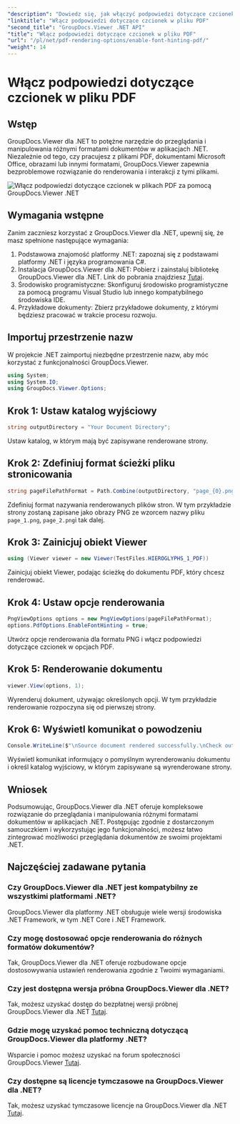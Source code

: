 ```yaml
---
"description": "Dowiedz się, jak włączyć podpowiedzi dotyczące czcionek w dokumentach PDF za pomocą GroupDocs.Viewer dla .NET. Postępuj zgodnie z naszym samouczkiem krok po kroku, aby zapewnić bezproblemową integrację."
"linktitle": "Włącz podpowiedzi dotyczące czcionek w pliku PDF"
"second_title": "GroupDocs.Viewer .NET API"
"title": "Włącz podpowiedzi dotyczące czcionek w pliku PDF"
"url": "/pl/net/pdf-rendering-options/enable-font-hinting-pdf/"
"weight": 14
---
```


# Włącz podpowiedzi dotyczące czcionek w pliku PDF

## Wstęp
GroupDocs.Viewer dla .NET to potężne narzędzie do przeglądania i manipulowania różnymi formatami dokumentów w aplikacjach .NET. Niezależnie od tego, czy pracujesz z plikami PDF, dokumentami Microsoft Office, obrazami lub innymi formatami, GroupDocs.Viewer zapewnia bezproblemowe rozwiązanie do renderowania i interakcji z tymi plikami.

![Włącz podpowiedzi dotyczące czcionek w plikach PDF za pomocą GroupDocs.Viewer .NET](/viewer/pdf-rendering-options/enable-font-hinting-in-pdf.png)

## Wymagania wstępne
Zanim zaczniesz korzystać z GroupDocs.Viewer dla .NET, upewnij się, że masz spełnione następujące wymagania:
1. Podstawowa znajomość platformy .NET: zapoznaj się z podstawami platformy .NET i języka programowania C#.
2. Instalacja GroupDocs.Viewer dla .NET: Pobierz i zainstaluj bibliotekę GroupDocs.Viewer dla .NET. Link do pobrania znajdziesz [Tutaj](https://releases.groupdocs.com/viewer/net/).
3. Środowisko programistyczne: Skonfiguruj środowisko programistyczne za pomocą programu Visual Studio lub innego kompatybilnego środowiska IDE.
4. Przykładowe dokumenty: Zbierz przykładowe dokumenty, z którymi będziesz pracować w trakcie procesu rozwoju.

## Importuj przestrzenie nazw
W projekcie .NET zaimportuj niezbędne przestrzenie nazw, aby móc korzystać z funkcjonalności GroupDocs.Viewer.

```csharp
using System;
using System.IO;
using GroupDocs.Viewer.Options;
```
## Krok 1: Ustaw katalog wyjściowy
```csharp
string outputDirectory = "Your Document Directory";
```
Ustaw katalog, w którym mają być zapisywane renderowane strony.
## Krok 2: Zdefiniuj format ścieżki pliku stronicowania
```csharp
string pageFilePathFormat = Path.Combine(outputDirectory, "page_{0}.png");
```
Zdefiniuj format nazywania renderowanych plików stron. W tym przykładzie strony zostaną zapisane jako obrazy PNG ze wzorcem nazwy pliku `page_1.png`, `page_2.png`i tak dalej.
## Krok 3: Zainicjuj obiekt Viewer
```csharp
using (Viewer viewer = new Viewer(TestFiles.HIEROGLYPHS_1_PDF))
```
Zainicjuj obiekt Viewer, podając ścieżkę do dokumentu PDF, który chcesz renderować.
## Krok 4: Ustaw opcje renderowania
```csharp
PngViewOptions options = new PngViewOptions(pageFilePathFormat);
options.PdfOptions.EnableFontHinting = true;
```
Utwórz opcje renderowania dla formatu PNG i włącz podpowiedzi dotyczące czcionek w opcjach PDF.
## Krok 5: Renderowanie dokumentu
```csharp
viewer.View(options, 1);
```
Wyrenderuj dokument, używając określonych opcji. W tym przykładzie renderowanie rozpoczyna się od pierwszej strony.
## Krok 6: Wyświetl komunikat o powodzeniu
```csharp
Console.WriteLine($"\nSource document rendered successfully.\nCheck output in {outputDirectory}.");
```
Wyświetl komunikat informujący o pomyślnym wyrenderowaniu dokumentu i określ katalog wyjściowy, w którym zapisywane są wyrenderowane strony.

## Wniosek
Podsumowując, GroupDocs.Viewer dla .NET oferuje kompleksowe rozwiązanie do przeglądania i manipulowania różnymi formatami dokumentów w aplikacjach .NET. Postępując zgodnie z dostarczonym samouczkiem i wykorzystując jego funkcjonalności, możesz łatwo zintegrować możliwości przeglądania dokumentów ze swoimi projektami .NET.
## Najczęściej zadawane pytania
### Czy GroupDocs.Viewer dla .NET jest kompatybilny ze wszystkimi platformami .NET?
GroupDocs.Viewer dla platformy .NET obsługuje wiele wersji środowiska .NET Framework, w tym .NET Core i .NET Framework.
### Czy mogę dostosować opcje renderowania do różnych formatów dokumentów?
Tak, GroupDocs.Viewer dla .NET oferuje rozbudowane opcje dostosowywania ustawień renderowania zgodnie z Twoimi wymaganiami.
### Czy jest dostępna wersja próbna GroupDocs.Viewer dla .NET?
Tak, możesz uzyskać dostęp do bezpłatnej wersji próbnej GroupDocs.Viewer dla .NET [Tutaj](https://releases.groupdocs.com/).
### Gdzie mogę uzyskać pomoc techniczną dotyczącą GroupDocs.Viewer dla platformy .NET?
Wsparcie i pomoc możesz uzyskać na forum społeczności GroupDocs.Viewer [Tutaj](https://forum.groupdocs.com/c/viewer/9).
### Czy dostępne są licencje tymczasowe na GroupDocs.Viewer dla .NET?
Tak, możesz uzyskać tymczasowe licencje na GroupDocs.Viewer dla .NET [Tutaj](https://purchase.groupdocs.com/temporary-license/).